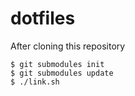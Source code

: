 # dotfiles

After cloning this repository

    $ git submodules init
    $ git submodules update
    $ ./link.sh
